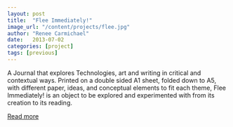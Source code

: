 ```yaml
---
layout: post
title:  "Flee Immediately!"
image_url: "/content/projects/flee.jpg"
author: "Renee Carmichael"
date:   2013-07-02
categories: [project]
tags: [previous]
---
```

A Journal that explores Technologies, art and writing in critical and contextual ways. Printed on a double sided A1 sheet, folded down to A5, with different paper, ideas, and conceptual elements to fit each theme, Flee Immediately! is an object to be explored and experimented with from its creation to its reading.

[Read more](http://fleeimmediately.co.uk/)
